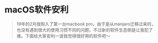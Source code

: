 # macOS软件安利
> 19年的2月我购入了第一台macbook pro，由于是从manjaro迁移过来的，也没有遇到很大的使用习惯不同的问题，不过新的软件生态倒是让我犯了难。下面给大家安利一波我觉得很好用的软件吧～
